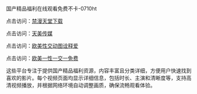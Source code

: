 国产精品福利在线观看免费不卡-0710ht

点击访问：<a href="https://heiliaoow5kzm.pages.dev">禁漫天堂下载</a>

点击访问：<a href="https://heiliao2dmwwy.pages.dev">天美传媒</a>

点击访问：<a href="https://heiliaoll4qsx.pages.dev">欧美性交动图诠释爱</a>

点击访问：<a href="https://heiliaowzu4ur.pages.dev">欧美一性一交一免费</a>

这些平台专注于提供国产精品福利资源，内容丰富且分类详细，方便用户快速找到喜欢的影片。每个视频页面均显示详细信息，包括时长、主演和清晰度等，支持高清视频播放，并根据网络环境自动调整画质，确保流畅观看体验。

<span style="display:none;">[Canonical link](https://github.com/sang20250710/sang11 ）</span>
